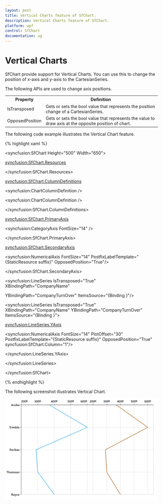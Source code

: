 ```yaml
---
layout: post
title: Vertical Charts feature of SfChart.
description: Vertical Charts feature of SfChart.
platform: wpf
control: SfChart
documentation: ug
---
```


# Vertical Charts

SfChart provide support for Vertical Charts. You can use this to change the position of x-axis and y-axis to the CartesianSeries.

The following APIs are used to change axis positions.


<table>
<tr>
<th>
Property</th><th>
Definition</th></tr>
<tr>
<td>
IsTransposed</td><td>
Gets or sets the bool value that represents the position change of a CartesianSeries.</td></tr>
<tr>
<td>
OpposedPosition</td><td>
Gets or sets the bool value that represents the value to draw axis at the opposite position of chart.</td></tr>
</table>


The following code example illustrates the Vertical Chart feature.



{% highlight xaml %}

<syncfusion:SfChart   Height="500" Width="650">

<syncfusion:SfChart.Resources>

<DataTemplate x:Key="suffix">

<TextBlock Text="K"  FontSize="14"/>

</DataTemplate>

</syncfusion:SfChart.Resources>

<syncfusion:SfChart.ColumnDefinitions>

<syncfusion:ChartColumnDefinition />

<syncfusion:ChartColumnDefinition />

</syncfusion:SfChart.ColumnDefinitions>

<syncfusion:SfChart.PrimaryAxis>

<syncfusion:CategoryAxis FontSize="14" />

</syncfusion:SfChart.PrimaryAxis>

<syncfusion:SfChart.SecondaryAxis>

<syncfusion:NumericalAxis FontSize="14" PostfixLabelTemplate="{StaticResource suffix}" OpposedPosition="True"/>

</syncfusion:SfChart.SecondaryAxis>



<syncfusion:LineSeries IsTransposed="True" XBindingPath="CompanyName" 

YBindingPath="CompanyTurnOver" ItemsSource="{Binding }"/>



<syncfusion:LineSeries IsTransposed="True" XBindingPath="CompanyName" YBindingPath="CompanyTurnOver" ItemsSource="{Binding }">

<syncfusion:LineSeries.YAxis>

<syncfusion:NumericalAxis FontSize="14" PlotOffset="30" PostfixLabelTemplate="{StaticResource suffix}" OpposedPosition="True" syncfusion:SfChart.Column="1"/>

</syncfusion:LineSeries.YAxis>

</syncfusion:LineSeries>



</syncfusion:SfChart>

{% endhighlight %}

The following screenshot illustrates Vertical Chart.

![C:/Users/rachel/Desktop/wpf/sshot-82.png](Vertical-Charts_images/Vertical-Charts_img1.png)



